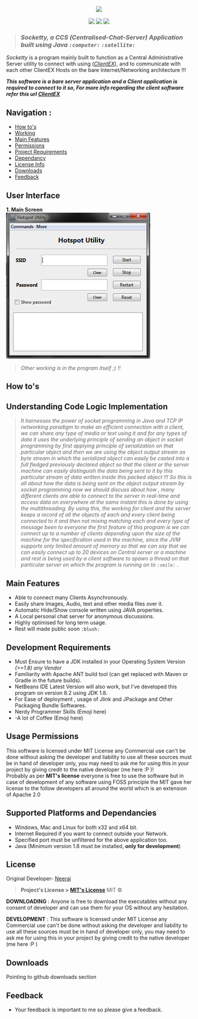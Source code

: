 
<p align=center>
<img src ="https://user-images.githubusercontent.com/60183278/121336438-21a96300-c939-11eb-85dd-4d009e02f956.png" align="center" width="500">
<br><br>
<a target="_blank" href="https://adoptopenjdk.net/" title="Java version"><img src="https://img.shields.io/badge/Java-%3E%3D1.8-red"></a>
<a target="_blank" href="LICENSE" title="License: MIT"><img src="https://img.shields.io/badge/License-MIT-blue.svg"></a>
<a target="_blank" title ="Version"> <img src="https://img.shields.io/badge/Version-1.4-g"></a><br>
</p>

> ###  *Socketty, a CCS (Centralised-Chat-Server) Application built using Java `:computer:` `:satellite:`*
*Socketty* is a program mainly built to function as a Central Administrative Server utility to connect with using (*[ClientEX](https://github.com/CodyNeeraj/Socketty-ClientEX/blob/main/README.md)*), and to communicate with each other ClientEX Hosts on the bare Internet/Networking architecture !!!

***This software is a bare server application and a Client application is required to connect to it so, For more info regarding the client software refer this url [ClientEX](https://github.com/CodyNeeraj/Socketty-ClientEX/blob/main/README.md)***
## Navigation :
 - [How to's](#how-tos)
 - [Working](#understanding-code-logic-implementation)
 - [Main Features](#main-features)
 - [Permissions](#usage-permissions)
 - [Project Requirements](#development-requirements)
 - [Dependancy](#supported-platforms-and-dependancies)
 - [License Info](#license)
 - [Downloads](#downloads)
 - [Feedback](#feedback)

 
## User Interface 
**1. Main Screen**<br>
![screenshot](https://github.com/CodyNeeraj/Hotspot_Utility/blob/master/images/main_screen.png?raw=true "Main Screen")

> *Other working is in the program itself ;) !!*


## How to's

## Understanding Code Logic Implementation
 > *It harnesses the power of socket programming in Java and TCP IP networking paradigm to make an efficient connection with a client, we can share any type of media or text using it and for any types of data it uses the underlying principle of sending an object in socket programming by first applying principle of serialization on that particular object and then we are using the object output stream as byte stream in which the serialized object can easily be casted into a full fledged previously declared object so that the client or the server machine can easily distinguish the data being sent to it by this particular stream of data written inside this packed object !!!
So this is all about how the data is being sent on the object output stream by socket programming now we should discuss about how , many different clients are able to connect to the server in real-time and access data on everywhere at the same instant this is done by using the multithreading. By using this, the working for client and the server keeps a record of all the objects of each and every client being connected to it and then not mixing matching each and every type of message been to everyone the first feature of this program is we can connect up to a number of clients depending upon the size of the machine for the specification used in the machine, since the JVM supports only limited amount of memory so that we can say that we can easily connect up to 20 devices on  Central server or a machine and rest is being used by a client software to spawn a thread on that particular server on which the program is running on to `:smile:` .*
## Main Features
 - Able to connect many Clients Asynchronously.
 - Easily share Images, Audio, text and other media files over it.
 - Automatic Hide/Show console written using JAVA properties.
 - A Local personal chat server for anonymous discussions.
 - Highly optimised for long term usage.
 - Rest will made public soon `:blush:`
## Development Requirements
- Must Ensure to have a JDK installed in your Operating System Version *(>=1.8) any Vendor* 
- Familiarity with Apache ANT build tool (can get replaced with Maven or Gradle in the future builds).
- NetBeans IDE Latest Version will also work, but I've developed this program on version 8.2 using JDK 1.8.
- For Ease of deployment , usage of Jlink and JPackage and Other Packaging Bundle Softwares.
- Nerdy Programmer Skills (Emoji here)
- -A lot of Coffee (Emoji here)
## Usage Permissions
This software is licensed under MIT License any Commercial use can't be done without asking the developer and liability to use all these sources must be in hand of developer only, you may need to ask me for using this in your project by giving credit to the native developer (me here :P )!<br>Probably as per **MIT's license** everyone is free to use the software but in case of development of any software using FOSS principle the MIT gave her license to the follow developers all around the world which is an extension of Apache 2.0
 
## Supported Platforms and Dependancies
  - Windows, Mac and Linux for both x32 and x64 bit.
  - Internet Required if you want to connect outside your Network.
  - Specified port must be unfiltered for the above application too.
  - Java  (Minimum version 1.8 must be installed, **only for development**)

## License
Original Developer- [Neeraj](https://github.com/CodyNeeraj)
> **Project's License  > [MIT's License](https://opensource.org/licenses/MIT)** MIT ©
 
  **DOWNLOADING** :
Anyone is free to download the executables without any consent of developer and can use them for your OS without any hesitation.
 
**DEVELOPMENT** :
This software is licensed under MIT License any Commercial use can't be done without asking the developer and liability to use all these sources must be in hand of developer only, you may need to ask me for using this in your project by giving credit to the native developer (me here :P )
## Downloads
Pointing to github downloads section

 ## Feedback
 - Your feedback is important to me so please give a feedback.

